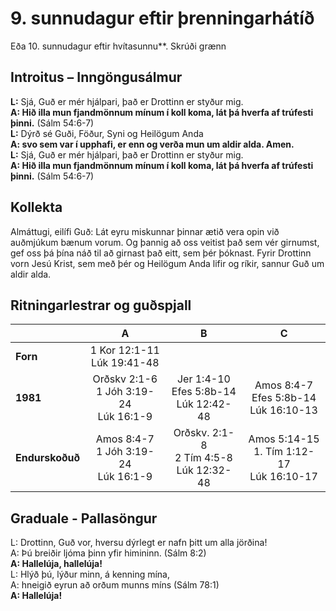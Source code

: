 # 9. sunnudagur eftir þrenningarhátíð 

Eða 10. sunnudagur eftir hvítasunnu**.
Skrúði grænn

## Introitus – Inngöngusálmur

**L:** Sjá, Guð er mér hjálpari, það er Drottinn er styður mig.  
**A: Hið illa mun fjandmönnum mínum í koll koma, lát þá hverfa af trúfesti þinni.** (Sálm 54:6-7)  
**L:** Dýrð sé Guði, Föður, Syni og Heilögum Anda  
**A: svo sem var í upphafi, er enn og verða mun um aldir alda. Amen.**  
**L:** Sjá, Guð er mér hjálpari, það er Drottinn er styður mig.  
**A: Hið illa mun fjandmönnum mínum í koll koma, lát þá hverfa af trúfesti þinni.** (Sálm 54:6-7)  

## Kollekta

Almáttugi, eilífi Guð: Lát eyru miskunnar þinnar ætið vera opin við auðmjúkum bænum vorum. Og þannig að oss veitist það sem vér girnumst, gef oss þá þína náð til að girnast það eitt, sem þér þóknast.
Fyrir Drottinn vorn Jesú Krist, sem með þér og Heilögum Anda lifir og ríkir, sannur Guð um aldir alda.

## Ritningarlestrar og guðspjall

| |**A**|**B**|**C**|
|:---|:---:|:---:|:---:|
|**Forn**| 1 Kor 12:1-11<br>Lúk 19:41-48| <br><br> | <br><br> |
|**1981**| Orðskv 2:1-6<br>1 Jóh 3:19-24<br>Lúk 16:1-9 |Jer 1:4-10<br>Efes 5:8b-14<br>Lúk 12:42-48 | Amos 8:4-7<br>Efes 5:8b-14<br>Lúk 16:10-13|
|**Endurskoðuð**| Amos 8:4-7<br>1 Jóh 3:19-24<br>Lúk 16:1-9 |Orðskv. 2:1-8<br>2 Tím 4:5-8<br>Lúk 12:32-48  | Amos 5:14-15 <br>1. Tím 1:12-17<br>Lúk 16:10-17|

## Graduale - Pallasöngur

L: Drottinn, Guð vor, hversu dýrlegt er nafn þitt um alla jörðina!  
A: Þú breiðir ljóma þinn yfir himininn. (Sálm 8:2)  
**A: Hallelúja, hallelúja!**    
L: Hlýð þú, lýður minn, á kenning mína,  
A: hneigið eyrun að orðum munns míns (Sálm 78:1)   
**A: Hallelúja!**  
